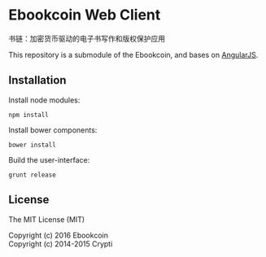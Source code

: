# Ebookcoin Web Client

书链：加密货币驱动的电子书写作和版权保护应用

This repository is a submodule of the Ebookcoin, and bases on [AngularJS](https://angularjs.org/).

## Installation

Install node modules:

```
npm install
```

Install bower components:

```
bower install
```

Build the user-interface:

```
grunt release
```

## License

The MIT License (MIT)  

Copyright (c) 2016 Ebookcoin  
Copyright (c) 2014-2015 Crypti
